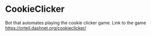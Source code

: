 # CookieClicker
Bot that automates playing the cookie clicker game.
Link to the game https://orteil.dashnet.org/cookieclicker/
